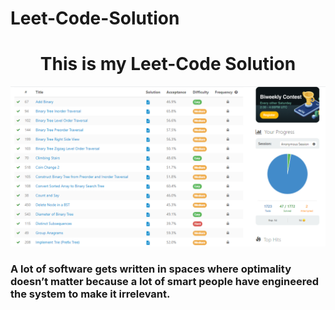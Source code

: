 # Leet-Code-Solution
<h1 align="center">
  This is my Leet-Code Solution
</h1>

  <p align="center"><img src="./image/important.png" alt="github-profile-readme-generator gif" /></p>
<h3>A lot of software gets written in spaces where optimality doesn’t matter because a lot of smart people have engineered the system to make it irrelevant.</h3>
